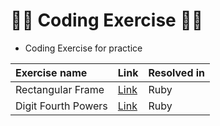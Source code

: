 # 👨‍💻 Coding Exercise 🏋️‍♂️

- Coding Exercise for practice

|Exercise name| Link |Resolved in|
|:------------|:-----|:----------|
|Rectangular Frame| [Link](https://github.com/JorgeRodz/Coding_Exercise/tree/master/Rectangular_frame) | Ruby |
|Digit Fourth Powers | [Link](https://github.com/JorgeRodz/Coding_Exercise/tree/master/Digit_Fourth_Powers) |Ruby |
